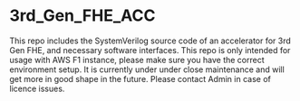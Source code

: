 # 3rd_Gen_FHE_ACC
This repo includes the SystemVerilog source code of an accelerator for 3rd Gen FHE, and necessary software interfaces.
This repo is only intended for usage with AWS F1 instance, please make sure you have the correct environment setup.
It is currently under under close maintenance and will get more in good shape in the future. 
Please contact Admin in case of licence issues.
